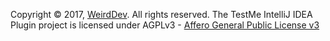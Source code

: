 Copyright © 2017, [WeirdDev](http://weirddev.com). All rights reserved.
The TestMe IntelliJ IDEA Plugin project is licensed under AGPLv3 - [Affero General Public License v3](https://www.gnu.org/licenses/agpl-3.0.en.html)